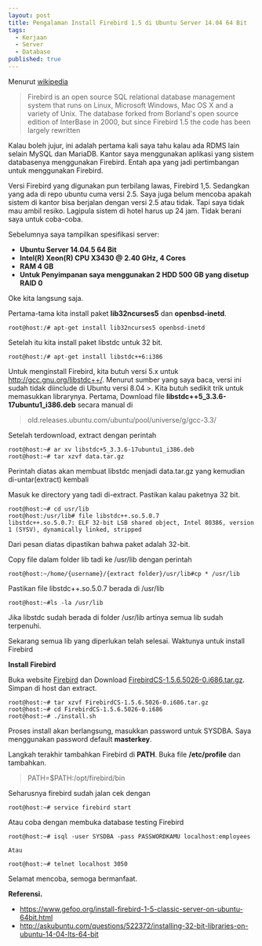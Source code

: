```yaml
---
layout: post
title: Pengalaman Install Firebird 1.5 di Ubuntu Server 14.04 64 Bit
tags:
  - Kerjaan
  - Server
  - Database
published: true
---
```


Menurut [wikipedia](https://en.wikipedia.org/wiki/Firebird_(database_server))

> Firebird is an open source SQL relational database management system that runs on Linux, Microsoft Windows, Mac OS X and a variety of Unix. The database forked from Borland's open source edition of InterBase in 2000, but since Firebird 1.5 the code has been largely rewritten

Kalau boleh jujur, ini adalah pertama kali saya tahu kalau ada RDMS lain selain MySQL dan MariaDB. Kantor saya menggunakan aplikasi yang sistem databasenya menggunakan Firebird. Entah apa yang jadi pertimbangan untuk menggunakan Firebird.

Versi Firebird yang digunakan pun terbilang lawas, Firebird 1,5. Sedangkan yang ada di repo ubuntu cuma versi 2.5. Saya juga belum mencoba apakah sistem di kantor bisa berjalan dengan versi 2.5 atau tidak. Tapi saya tidak mau ambil resiko. Lagipula sistem di hotel harus up 24 jam. Tidak berani saya untuk coba-coba.

Sebelumnya saya tampilkan spesifikasi server:
* __Ubuntu Server 14.04.5 64 Bit__
* __Intel(R) Xeon(R) CPU X3430 @ 2.40 GHz, 4 Cores__
* __RAM 4 GB__
* __Untuk Penyimpanan saya menggunakan 2 HDD 500 GB yang disetup RAID 0__

Oke kita langsung saja.

Pertama-tama kita install paket **lib32ncurses5** dan **openbsd-inetd**.

~~~
root@host:/# apt-get install lib32ncurses5 openbsd-inetd
~~~

Setelah itu kita install paket libstdc untuk 32 bit.

~~~
root@host:/# apt-get install libstdc++6:i386
~~~


Untuk menginstall Firebird, kita butuh versi 5.x untuk http://gcc.gnu.org/libstdc++/. Menurut sumber yang saya baca, versi ini sudah tidak diinclude di Ubuntu versi 8.04 >. Kita butuh sedikit trik untuk memasukkan librarynya.
Pertama, Download file **libstdc++5_3.3.6-17ubuntu1_i386.deb** secara manual di

> old.releases.ubuntu.com/ubuntu/pool/universe/g/gcc-3.3/

Setelah terdownload, extract dengan perintah

~~~
root@host:~# ar xv libstdc+5_3.3.6-17ubuntu1_i386.deb
root@host:~# tar xzvf data.tar.gz
~~~

Perintah diatas akan membuat libstdc menjadi data.tar.gz yang kemudian di-untar(extract) kembali

Masuk ke directory yang tadi di-extract. Pastikan kalau paketnya 32 bit.

~~~
root@host:~# cd usr/lib
root@host:/usr/lib# file libstdc++.so.5.0.7
libstdc++.so.5.0.7: ELF 32-bit LSB shared object, Intel 80386, version 1 (SYSV), dynamically linked, stripped
~~~

Dari pesan diatas dipastikan bahwa paket adalah 32-bit.

Copy file dalam folder lib tadi ke /usr/lib dengan perintah

~~~
root@host:~/home/{username}/{extract folder}/usr/lib#cp * /usr/lib
~~~

Pastikan file libstdc++.so.5.0.7 berada di /usr/lib

~~~
root@host:~#ls -la /usr/lib
~~~

Jika libstdc sudah berada di folder /usr/lib artinya semua lib sudah terpenuhi.

Sekarang semua lib yang diperlukan telah selesai. Waktunya untuk install Firebird

**Install Firebird**

Buka website [Firebird](http://www.firebirdsql.org) dan Download [FirebirdCS-1.5.6.5026-0.i686.tar.gz](http://sourceforge.net/projects/firebird/files/firebird-linux-i386/1.5.6-Release/FirebirdCS-1.5.6.5026-0.i686.tar.gz/download). Simpan di host dan extract.

~~~
root@host:~# tar xzvf FirebirdCS-1.5.6.5026-0.i686.tar.gz
root@host:~# cd FirebirdCS-1.5.6.5026-0.i686
root@host:~# ./install.sh
~~~

Proses install akan berlangsung, masukkan password untuk SYSDBA. Saya menggunakan password default __masterkey__. 

Langkah terakhir tambahkan Firebird di **PATH**. Buka file **/etc/profile** dan tambahkan.

> PATH=$PATH:/opt/firebird/bin


Seharusnya firebird sudah jalan cek dengan

~~~
root@host:~# service firebird start
~~~

Atau coba dengan membuka database testing Firebird

~~~
root@host:~# isql -user SYSDBA -pass PASSWORDKAMU localhost:employees

Atau

root@host:~# telnet localhost 3050
~~~

Selamat mencoba, semoga bermanfaat.

**Referensi.**

- https://www.gefoo.org/install-firebird-1-5-classic-server-on-ubuntu-64bit.html
- http://askubuntu.com/questions/522372/installing-32-bit-libraries-on-ubuntu-14-04-lts-64-bit
